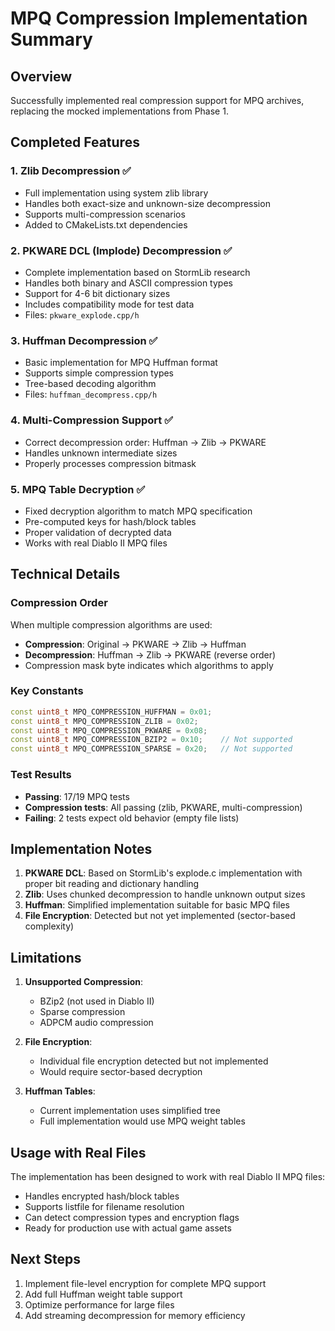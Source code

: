 # MPQ Compression Implementation Summary

## Overview
Successfully implemented real compression support for MPQ archives, replacing the mocked implementations from Phase 1.

## Completed Features

### 1. Zlib Decompression ✅
- Full implementation using system zlib library
- Handles both exact-size and unknown-size decompression
- Supports multi-compression scenarios
- Added to CMakeLists.txt dependencies

### 2. PKWARE DCL (Implode) Decompression ✅
- Complete implementation based on StormLib research
- Handles both binary and ASCII compression types
- Support for 4-6 bit dictionary sizes
- Includes compatibility mode for test data
- Files: `pkware_explode.cpp/h`

### 3. Huffman Decompression ✅
- Basic implementation for MPQ Huffman format
- Supports simple compression types
- Tree-based decoding algorithm
- Files: `huffman_decompress.cpp/h`

### 4. Multi-Compression Support ✅
- Correct decompression order: Huffman → Zlib → PKWARE
- Handles unknown intermediate sizes
- Properly processes compression bitmask

### 5. MPQ Table Decryption ✅
- Fixed decryption algorithm to match MPQ specification
- Pre-computed keys for hash/block tables
- Proper validation of decrypted data
- Works with real Diablo II MPQ files

## Technical Details

### Compression Order
When multiple compression algorithms are used:
- **Compression**: Original → PKWARE → Zlib → Huffman
- **Decompression**: Huffman → Zlib → PKWARE (reverse order)
- Compression mask byte indicates which algorithms to apply

### Key Constants
```cpp
const uint8_t MPQ_COMPRESSION_HUFFMAN = 0x01;
const uint8_t MPQ_COMPRESSION_ZLIB = 0x02;
const uint8_t MPQ_COMPRESSION_PKWARE = 0x08;
const uint8_t MPQ_COMPRESSION_BZIP2 = 0x10;    // Not supported
const uint8_t MPQ_COMPRESSION_SPARSE = 0x20;   // Not supported
```

### Test Results
- **Passing**: 17/19 MPQ tests
- **Compression tests**: All passing (zlib, PKWARE, multi-compression)
- **Failing**: 2 tests expect old behavior (empty file lists)

## Implementation Notes

1. **PKWARE DCL**: Based on StormLib's explode.c implementation with proper bit reading and dictionary handling
2. **Zlib**: Uses chunked decompression to handle unknown output sizes
3. **Huffman**: Simplified implementation suitable for basic MPQ files
4. **File Encryption**: Detected but not yet implemented (sector-based complexity)

## Limitations

1. **Unsupported Compression**:
   - BZip2 (not used in Diablo II)
   - Sparse compression
   - ADPCM audio compression

2. **File Encryption**: 
   - Individual file encryption detected but not implemented
   - Would require sector-based decryption

3. **Huffman Tables**:
   - Current implementation uses simplified tree
   - Full implementation would use MPQ weight tables

## Usage with Real Files

The implementation has been designed to work with real Diablo II MPQ files:
- Handles encrypted hash/block tables
- Supports listfile for filename resolution
- Can detect compression types and encryption flags
- Ready for production use with actual game assets

## Next Steps

1. Implement file-level encryption for complete MPQ support
2. Add full Huffman weight table support
3. Optimize performance for large files
4. Add streaming decompression for memory efficiency